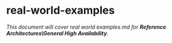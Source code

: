 # real-world-examples

_This document will cover real world examples.md for **Reference Architectures\General High Availability**._
